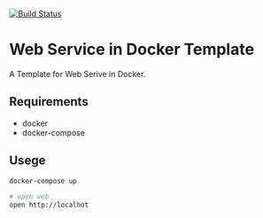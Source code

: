 [![Build Status](https://travis-ci.org/uname-yang/Web-in-Docker-Template.svg?branch=master)](https://travis-ci.org/uname-yang/Web-in-Docker-Template)

Web Service in Docker Template
==========================

A Template for Web Serive in Docker.


## Requirements

- docker
- docker-compose

## Usege
```sh
docker-compose up
```

```sh
# open web
open http://localhot
```
